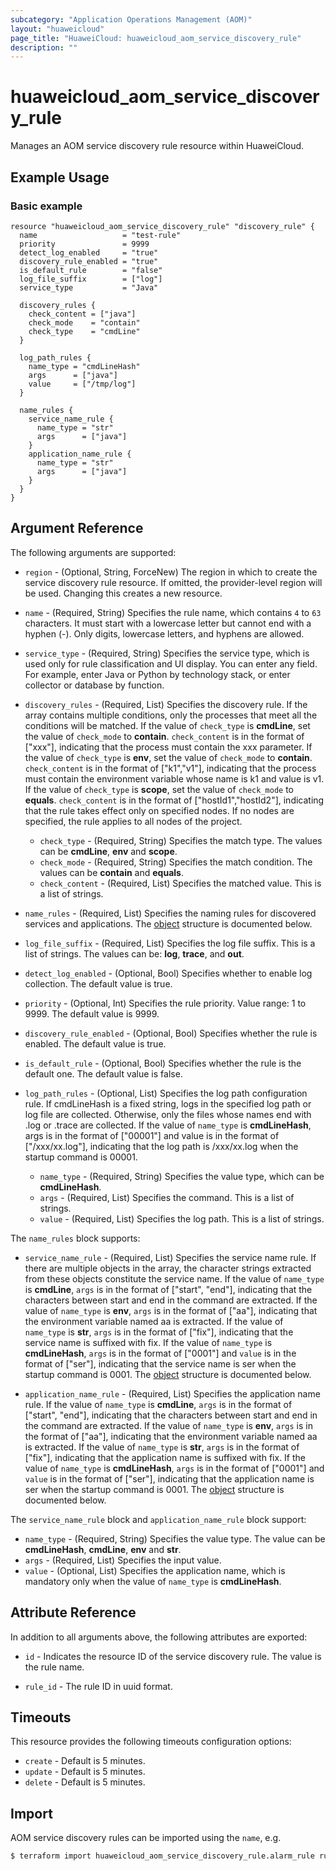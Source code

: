```yaml
---
subcategory: "Application Operations Management (AOM)"
layout: "huaweicloud"
page_title: "HuaweiCloud: huaweicloud_aom_service_discovery_rule"
description: ""
---
```


# huaweicloud_aom_service_discovery_rule

Manages an AOM service discovery rule resource within HuaweiCloud.

## Example Usage

### Basic example

```hcl
resource "huaweicloud_aom_service_discovery_rule" "discovery_rule" {
  name                   = "test-rule"
  priority               = 9999
  detect_log_enabled     = "true"
  discovery_rule_enabled = "true"
  is_default_rule        = "false"
  log_file_suffix        = ["log"]
  service_type           = "Java"

  discovery_rules {
    check_content = ["java"]
    check_mode    = "contain"
    check_type    = "cmdLine"
  }

  log_path_rules {
    name_type = "cmdLineHash"
    args      = ["java"]
    value     = ["/tmp/log"]
  }

  name_rules {
    service_name_rule {
      name_type = "str"
      args      = ["java"]
    }
    application_name_rule {
      name_type = "str"
      args      = ["java"]
    }
  }
}
```

## Argument Reference

The following arguments are supported:

* `region` - (Optional, String, ForceNew) The region in which to create the service discovery rule resource. If omitted,
  the provider-level region will be used. Changing this creates a new resource.

* `name` - (Required, String) Specifies the rule name, which contains `4` to `63` characters. It must start
  with a lowercase letter but cannot end with a hyphen (-). Only digits, lowercase letters, and hyphens are allowed.

* `service_type` - (Required, String) Specifies the service type, which is used only for rule classification and UI display.
  You can enter any field. For example, enter Java or Python by technology stack, or enter collector or database by function.

* `discovery_rules` - (Required, List) Specifies the discovery rule. If the array contains multiple conditions, only the
  processes that meet all the conditions will be matched. If the value of `check_type` is **cmdLine**, set the value of
  `check_mode` to **contain**. `check_content` is in the format of ["xxx"], indicating that the process must contain
  the xxx parameter. If the value of `check_type` is **env**, set the value of `check_mode` to **contain**.
  `check_content` is in the format of ["k1","v1"], indicating that the process must contain the environment variable
  whose name is k1 and value is v1. If the value of `check_type` is **scope**, set the value of `check_mode`
  to **equals**. `check_content` is in the format of ["hostId1","hostId2"], indicating that the rule takes effect only
  on specified nodes. If no nodes are specified, the rule applies to all nodes of the project.
  + `check_type` - (Required, String) Specifies the match type. The values can be **cmdLine**, **env** and **scope**.
  + `check_mode` - (Required, String) Specifies the match condition. The values can be **contain** and **equals**.
  + `check_content` - (Required, List) Specifies the matched value. This is a list of strings.

* `name_rules` - (Required, List) Specifies the naming rules for discovered services and applications.
  The [object](#name_rules_object) structure is documented below.

* `log_file_suffix` - (Required, List) Specifies the log file suffix. This is a list of strings.
  The values can be: **log**, **trace**, and **out**.

* `detect_log_enabled` - (Optional, Bool) Specifies whether to enable log collection. The default value is true.

* `priority` - (Optional, Int) Specifies the rule priority. Value range: 1 to 9999. The default value is 9999.

* `discovery_rule_enabled` - (Optional, Bool) Specifies whether the rule is enabled. The default value is true.

* `is_default_rule` - (Optional, Bool) Specifies whether the rule is the default one. The default value is false.

* `log_path_rules` - (Optional, List) Specifies the log path configuration rule. If cmdLineHash is a fixed string,
  logs in the specified log path or log file are collected. Otherwise, only the files whose names end with
  .log or .trace are collected. If the value of `name_type` is **cmdLineHash**, args is in the format of ["00001"] and
  value is in the format of ["/xxx/xx.log"], indicating that the log path is /xxx/xx.log when the startup command is 00001.
  + `name_type` - (Required, String) Specifies the value type, which can be **cmdLineHash**.
  + `args` - (Required, List) Specifies the command. This is a list of strings.
  + `value` - (Required, List) Specifies the log path. This is a list of strings.

<a name="name_rules_object"></a>
The `name_rules` block supports:

* `service_name_rule` - (Required, List) Specifies the service name rule. If there are multiple objects in the array,
  the character strings extracted from these objects constitute the service name. If the value of `name_type` is
  **cmdLine**, `args` is in the format of ["start", "end"], indicating that the characters between start and end
  in the command are extracted. If the value of `name_type` is **env**, `args` is in the format of ["aa"],
  indicating that the environment variable named aa is extracted. If the value of `name_type` is **str**, `args` is in the
  format of ["fix"], indicating that the service name is suffixed with fix. If the value of `name_type` is
  **cmdLineHash**, `args` is in the format of ["0001"] and `value` is in the format of ["ser"], indicating that the
  service name is ser when the startup command is 0001. The [object](#basic_name_rule_object) structure is
  documented below.

* `application_name_rule` - (Required, List) Specifies the application name rule. If the value of `name_type` is
  **cmdLine**, `args` is in the format of ["start", "end"], indicating that the characters between start and end in
  the command are extracted. If the value of `name_type` is **env**, `args` is in the format of ["aa"], indicating that
  the environment variable named aa is extracted. If the value of `name_type` is **str**, `args` is in the format of
  ["fix"], indicating that the application name is suffixed with fix. If the value of `name_type` is **cmdLineHash**,
  `args` is in the format of ["0001"] and `value` is in the format of ["ser"], indicating that the application name is
  ser when the startup command is 0001. The [object](#basic_name_rule_object) structure is documented below.

<a name="basic_name_rule_object"></a>
The `service_name_rule` block and `application_name_rule` block support:

* `name_type` - (Required, String) Specifies the value type. The value can be **cmdLineHash**, **cmdLine**, **env**
and **str**.
* `args` - (Required, List) Specifies the input value.
* `value` - (Optional, List) Specifies the application name, which is mandatory only when the value of
`name_type` is **cmdLineHash**.

## Attribute Reference

In addition to all arguments above, the following attributes are exported:

* `id` - Indicates the resource ID of the service discovery rule. The value is the rule name.

* `rule_id` - The rule ID in uuid format.

## Timeouts

This resource provides the following timeouts configuration options:

* `create` - Default is 5 minutes.
* `update` - Default is 5 minutes.
* `delete` - Default is 5 minutes.

## Import

AOM service discovery rules can be imported using the `name`, e.g.

```bash
$ terraform import huaweicloud_aom_service_discovery_rule.alarm_rule rule_name
```
